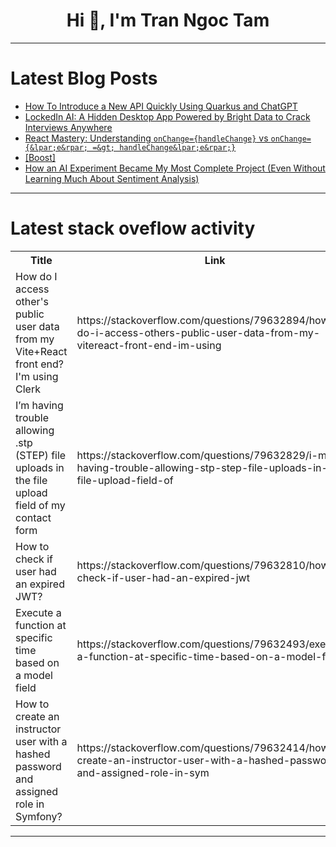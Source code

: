 <h1 align="center">Hi 👋, I'm Tran Ngoc Tam</h1>

---

# Latest Blog Posts 
<!-- BLOG-POST-LIST:START -->
- [How To Introduce a New API Quickly Using Quarkus and ChatGPT](https://dev.to/johnjvester/how-to-introduce-a-new-api-quickly-using-quarkus-and-chatgpt-4e6e)
- [LockedIn AI: A Hidden Desktop App Powered by Bright Data to Crack Interviews Anywhere](https://dev.to/jeenifer_beezer/lockedin-ai-a-hidden-desktop-app-powered-by-bright-data-to-crack-interviews-anywhere-31ij)
- [React Mastery: Understanding `onChange={handleChange}` vs `onChange={&lpar;e&rpar; =&gt; handleChange&lpar;e&rpar;}`](https://dev.to/cristiansifuentes/react-mastery-understanding-onchangehandlechange-vs-onchangee-handlechangee-51ac)
- [[Boost]](https://dev.to/ippatev/-4jnb)
- [How an AI Experiment Became My Most Complete Project &lpar;Even Without Learning Much About Sentiment Analysis&rpar;](https://dev.to/alan_oliveiragoncalves/how-an-ai-experiment-became-my-most-complete-project-even-without-learning-much-about-sentiment-5h)
<!-- BLOG-POST-LIST:END -->

---

# Latest stack oveflow activity
<table>
  <tr><th>Title</th><th>Link</th></tr>
  <!-- STACKOVERFLOW:START --><tr><td>How do I access other&#39;s public user data from my Vite+React front end? I&#39;m using Clerk</td><td>https://stackoverflow.com/questions/79632894/how-do-i-access-others-public-user-data-from-my-vitereact-front-end-im-using</td></tr><tr><td>I’m having trouble allowing .stp &lpar;STEP&rpar; file uploads in the file upload field of my contact form</td><td>https://stackoverflow.com/questions/79632829/i-m-having-trouble-allowing-stp-step-file-uploads-in-the-file-upload-field-of</td></tr><tr><td>How to check if user had an expired JWT?</td><td>https://stackoverflow.com/questions/79632810/how-to-check-if-user-had-an-expired-jwt</td></tr><tr><td>Execute a function at specific time based on a model field</td><td>https://stackoverflow.com/questions/79632493/execute-a-function-at-specific-time-based-on-a-model-field</td></tr><tr><td>How to create an instructor user with a hashed password and assigned role in Symfony?</td><td>https://stackoverflow.com/questions/79632414/how-to-create-an-instructor-user-with-a-hashed-password-and-assigned-role-in-sym</td></tr><!-- STACKOVERFLOW:END -->
</table>

---


